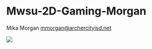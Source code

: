 # Mwsu-2D-Gaming-Morgan

Mika Morgan
mmorgan@archercityisd.net

![](Mwsu-2D-Gaming-Morgan/36535076_10155656301900496_211064579940155392_n.jpg)
